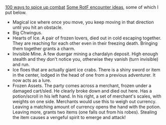 [100 ways to spice up combat](https://old.reddit.com/r/d100/comments/12fdtxn/100_things_that_make_combat_more_interesting/)
[Some RotF encounter ideas](https://old.reddit.com/r/rimeofthefrostmaiden/comments/11rgpru/what_are_some_unique_encounter_environments_for/), some of which I put below.

- Magical ice where once you move, you keep moving in that direction until you hit an obstacle.
- Big Chwingus.
- Hearts of Ice. A pair of frozen lovers, died out in cold escaping together. They are reaching for each other even in their freezing death. Bringing them together grants a charm.
- Invisible Mine. A few duergar mining a chardalyn deposit. High enough stealth and they don't notice you, otherwise they vanish (turn invisible) and run.
- Ice floes that are actually giant ice crabs. There is a shiny sword or item in the center, lodged in the head of one from a previous adventurer. It now acts as a lure.
- Frozen Assets. The party comes across a merchant, frozen under a damaged cart/sled. He clearly broke down and died out here. Has a potion/scroll in his left hand. In his right, a set of merchant's scales, with weights on one side. Merchants would use this to weigh out currency. Leaving a matching amount of currency opens the hand with the potion. Leaving more, grants two items (one falls out from his robes). Stealing the item causes a vengeful spirit to emerge and attack!

